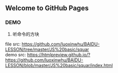 ## Welcome to GitHub Pages


### DEMO

1. 听命令的方块

file src: https://github.com/luoxinwhu/BAIDU-LESSON/tree/master/JS%20basic/squar <br/>
demo src: https://htmlpreview.github.io/?https://github.com/luoxinwhu/BAIDU-LESSON/blob/master/JS%20basic/squar/index.html


